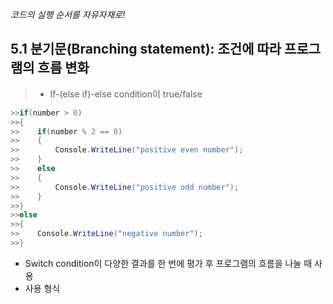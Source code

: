 *코드의 실행 순서를 자유자재로!*

## 5.1 분기문(Branching statement): 조건에 따라 프로그램의 흐름 변화
>- If-(else if)-else
>condition이 true/false
``` csharp
>>if(number > 0)
>>{
>>    if(number % 2 == 0)
>>    {
>>        Console.WriteLine("positive even number");
>>    }
>>    else
>>    {
>>        Console.WriteLine("positive odd number");
>>    }
>>}
>>else
>>{
>>    Console.WriteLine("negative number");
>>}
```
- Switch
condition이 다양한 결과를 한 번에 평가 후 프로그램의 흐름을 나눌 때 사용
 - 사용 형식
